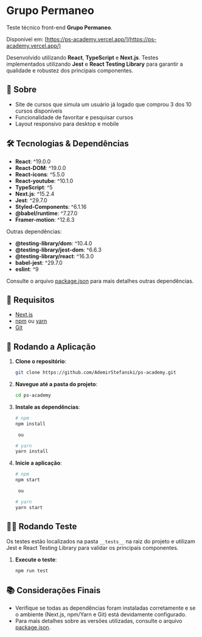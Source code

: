 # Grupo Permaneo

Teste técnico front-end **Grupo Permaneo**. 

Disponível em: [https://ps-academy.vercel.app/](https://ps-academy.vercel.app/)

Desenvolvido utilizando **React**, **TypeScript** e **Next.js**. Testes implementados utilizando **Jest** e **React Testing Library** para garantir a qualidade e robustez dos principais componentes.


## 📖 Sobre

- Site de cursos que simula um usuário já logado que comprou 3 dos 10 cursos disponíveis
- Funcionalidade de favoritar e pesquisar cursos
- Layout responsivo para desktop e mobile


## 🛠️ Tecnologias & Dependências

- **React**: ^19.0.0
- **React-DOM**: ^19.0.0
- **React-icons**: ^5.5.0
- **React-youtube**: ^10.1.0
- **TypeScript**: ^5  
- **Next.js**: ^15.2.4
- **Jest**: ^29.7.0
- **Styled-Components**: ^6.1.16
- **@babel/runtime**: ^7.27.0
- **Framer-motion**: ^12.6.3

Outras dependências:
- **@testing-library/dom**: ^10.4.0
- **@testing-library/jest-dom**: ^6.6.3
- **@testing-library/react**: ^16.3.0
- **babel-jest**: ^29.7.0
- **eslint**: ^9

Consulte o arquivo [package.json](./package.json) para mais detalhes outras dependências.


## 🔧 Requisitos

- [Next.js](https://nextjs.org/)
- [npm](https://www.npmjs.com/) ou [yarn](https://yarnpkg.com/)
- [Git](https://git-scm.com/)


## 🚀 Rodando a Aplicação

1. **Clone o repositório**:

   ```bash
   git clone https://github.com/AdemirStefanski/ps-academy.git

2. **Navegue até a pasta do projeto**:

   ```bash
   cd ps-academy

3. **Instale as dependências**:

   ```bash
   # npm
   npm install

    ou
   
   # yarn
   yarn install

4. **Inicie a aplicação**:

   ```bash
   # npm
   npm start

    ou
   
   # yarn
   yarn start

## 🐱‍👤 Rodando Teste

Os testes estão localizados na pasta `__tests__` na raiz do projeto e utilizam Jest e React Testing Library para validar os principais componentes.

1. **Execute o teste**:

   ```bash
   npm run test

## 📚 Considerações Finais

- Verifique se todas as dependências foram instaladas corretamente e se o ambiente (Next.js, npm/Yarn e Git) está devidamente configurado.
- Para mais detalhes sobre as versões utilizadas, consulte o arquivo [package.json](./package.json).

